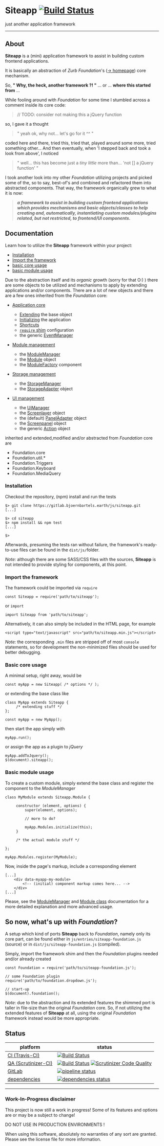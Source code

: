 Siteapp [![Build Status](https://travis-ci.org/bb-drummer/siteapp.svg?branch=master)](https://travis-ci.org/bb-drummer/siteapp)
======

just another application framework


---


## About


**Siteapp** is a (mini) application framework to assist in building custom frontend applications. 

It is basically an abstraction of _Zurb Foundation_'s ([-> homepage](https://foundation.zurb.com/)) core mechanism. 

So, **" Why, the heck, another framework ?! "** ... or ... **where this started from** ...

While fooling around with _Foundation_ for some time I stumbled across a comment inside its core code:

> // TODO: consider not making this a jQuery function

so, I gave it a thought

> " yeah ok, why not... let's go for it ^^ "

coded here and there, tried this, tried that, played around some more, tried something other...
And then eventually, when 'I stepped back and took a look from above', I noticed

> " well... this has become just a _tiny little_ more than... 'not [] a jQuery function' "

I took another look into my other _Foundation_ utilizing projects and picked some of the, so to say, best-of's and combined and refactored them into abstracted components. That way, the framework organically grew to what it is now: 

> ***a framework to assist in building custom frontend applications which provides mechanisms and basic objects/classes to help creating and, automatically, instantiating custom modules/plugins related, but not restricted, to frontend/UI components.***


## Documentation

Learn how to utilize the **Siteapp** framework within your project:

- [Installation](#installation)
- [Import the framework](#import-the-framework)
- [basic core usage](#basic-core-usage)
- [basic module usage](#basic-module-usage)

Due to the abstraction itself and its _organic_ growth (sorry for that O:) ) there are some objects to be utilized and mechanisms to apply by extending applications and/or components. There are a lot of new objects and there are a few ones inherited from the _Foundation_ core:

- [Application core](docs/core.md)
  - [Extending](docs/core.md#extending-the-base-object) the base object
  - [Initializing](docs/core.md#initializing-the-application) the application
  - [Shortcuts](docs/core.md#shortcuts)
  - [`require` shim](docs/core.md#require-shim-configuration) configuration
  - the generic [EventManager](docs/core.md#generic-eventmanager)

- [Module management](docs/modules.md)
  - the [ModuleManager](docs/modules.md#modulemanager)
  - the [Module](docs/modules.md#module-object) object
  - the [ModuleFactory](docs/modules.md#modulefactory-component) component

- [Storage management](docs/storage.md)
  - the [StorageManager](docs/storage.md#storagemanager)
  - the [StorageAdapter](docs/storage.md#storageadapter) object

- [UI management](docs/ui.md)
  - the [UiManager](docs/ui.md#uimanager)
  - the [Screenlayer](docs/ui.md#screenlayer-object) object
  - the (default) [PanelAdapter](docs/ui.md#default-paneladapter-object) object
  - the [Screenpanel](docs/ui.md#Screenpanel-object) object
  - the generic [Action](docs/ui.md#generic-action-object) object

inherited and extended,modified and/or abstracted from _Foundation_ core are

- Foundation.core
- Foundation.util.*
- Foundation.Triggers
- Foundation.Keyboard
- Foundation.MediaQuery



### Installation

Checkout the repository, (npm) install and run the tests
```
$> git clone https://gitlab.bjoernbartels.earth/js/siteapp.git
[...]

$> cd siteapp
$> npm install && npm test
[...]

$>
```
Afterwards, presuming the tests ran without failure, the framework's ready-to-use files can be found in the `dist/js/`folder.

_Note:_ although there are some SASS/CSS files with the sources, **Siteapp** is not intended to provide styling for components, at this point.


### Import the framework

The framework could be imported via `require`
```
const Siteapp = require('path/to/siteapp');
```
or `import`
```
import Siteapp from 'path/to/siteapp';
```
Alternatively, it can also simply be included in the HTML page, for example
```
<script type="text/javascript" src="path/to/siteapp.min.js"></script>
```

_Note:_ the corresponding `.min` files are stripped off of most `console` statements, so for development the non-minimized files should be used for better debugging.


### Basic core usage

A minimal setup, right away, would be
```
const myApp = new Siteapp( /* options */ );
```
or extending the base class like
```
class MyApp extends Siteapp {
     /* extending stuff */
};

const myApp = new MyApp();
```
then start the app simply with
```
myApp.run();
```
or assign the app as a plugin to _jQuery_ 
```
myApp.addToJquery();
$(document).siteapp();
```



### Basic module usage

To create a custom module, simply extend the base class and register the component to the _ModuleManager_
```
class MyModule extends Siteapp.Module {
     
     constructor (element, options) {
         super(element, options);
         
         // more to do?
         
         myApp.Modules.initialize(this);
     }

     /* the actual module stuff */

};

myApp.Modules.register(MyModule);
```
Now, inside the page's markup, include a corresponding element
```
[...]
    <div data-myapp-my-module>
        <!-- (initial) component markup comes here... -->
    </div>
[...]
```

Please, see the [ModuleManager](docs/modulemanager.md) and [Module class](docs/module-class.md) documentation for a more detailed explanation and more advanced usage.


## So now, what's up with _Foundation_?

A setup which kind of ports **Siteapp** back to _Foundation_, namely only its core part, can be found either in
`js/entries/siteapp-foundation.js` (source) or in `dist/js/siteapp-foundation.js` (compiled).

Simply, import the framework shim and then the _Foundation_ plugins needed and/or already created
```
const Foundation = require('path/to/siteapp-foundation.js');

// some Foundation plugin
require('path/to/foundation.dropdown.js');

// start-up
$(document).foundation();
```

_Note_: due to the abstraction and its extended features the shimmed port is taller in file-size than the original _Foundation_ core. So, if not utilizing the extended features of **Siteapp** at all, using the original _Foundation_ framework instead would be more appropriate.



## Status

| platform | status |
| --- | --- |
| [CI (Travis-CI)](https://travis-ci.org/bb-drummer/siteapp) | [![Build Status](https://travis-ci.org/bb-drummer/siteapp.svg?branch=master)](https://travis-ci.org/bb-drummer/siteapp) |
| [QA (Scrutinizer-CI)](https://scrutinizer-ci.com/g/bb-drummer/siteapp/) | [![Build Status](https://scrutinizer-ci.com/g/bb-drummer/siteapp/badges/build.png?b=master)](https://scrutinizer-ci.com/g/bb-drummer/siteapp/build-status/master) [![Scrutinizer Code Quality](https://scrutinizer-ci.com/g/bb-drummer/siteapp/badges/quality-score.png?b=master)](https://scrutinizer-ci.com/g/bb-drummer/siteapp/?branch=master) |
| [GitLab](https://gitlab.bjoernbartels.earth/js/siteapp/) | [![pipeline status](https://gitlab.bjoernbartels.earth/js/siteapp/badges/master/pipeline.svg)](https://gitlab.bjoernbartels.earth/js/siteapp/commits/master) |
| [dependencies](https://david-dm.org/bb-drummer/siteapp) | [![dependencies status](https://david-dm.org/bb-drummer/siteapp.svg)](https://david-dm.org/bb-drummer/siteapp) |

---


### Work-In-Progress disclaimer

This project is now still a work in progress!
Some of its features and options are or may be a subject to change!

DO NOT USE IN PRODUCTION ENVIRONMENTS !

When using this software, absolutely no warranties of any sort are granted. Please see the license file for more information.


